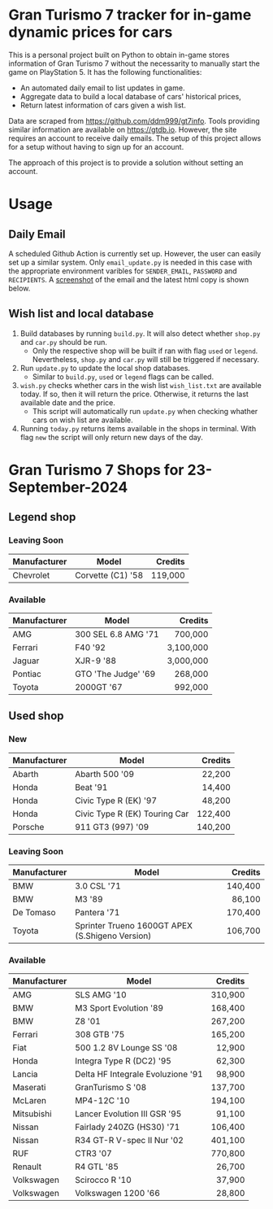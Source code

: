 # Gran Turismo 7 tracker for in-game dynamic prices for cars

This is a personal project built on Python to obtain in-game stores information of Gran Turismo 7 without the necessarity to manually start the game on PlayStation 5. It has the following functionalities:

- An automated daily email to list updates in game.
- Aggregate data to build a local database of cars' historical prices,
- Return latest information of cars given a wish list.

Data are scraped from https://github.com/ddm999/gt7info. Tools providing similar information are available on https://gtdb.io. However, the site requires an account to receive daily emails. The setup of this project allows for a setup without having to sign up for an account.

The approach of this project is to provide a solution without setting an account.

# Usage

## Daily Email

A scheduled Github Action is currently set up. However, the user can easily set up a similar system. Only `email_update.py` is needed in this case with the appropriate environment varibles for `SENDER_EMAIL`, `PASSWORD` and `RECIPIENTS`. A [screenshot](https://raw.githubusercontent.com/marcohoucheng/Gran-Turismo-7-Price-Tracker/main/data/email_screenshot.png) of the email and the latest html copy is shown below.

## Wish list and local database

1. Build databases by running `build.py`. It will also detect whether `shop.py` and `car.py` should be run.
    - Only the respective shop will be built if ran with flag `used` or `legend`. Nevertheless, `shop.py` and `car.py` will still be triggered if necessary.
2. Run `update.py` to update the local shop databases.
    - Similar to `build.py`, `used` or `legend` flags can be called.
3. `wish.py` checks whether cars in the wish list `wish_list.txt` are available today. If so, then it will return the price. Otherwise, it returns the last available date and the price.
    - This script will automatically run `update.py` when checking whather cars on wish list are available.
4. Running `today.py` returns items available in the shops in terminal. With flag `new` the script will only return new days of the day.


# Gran Turismo 7 Shops for 23-September-2024



## Legend shop

### Leaving Soon
 | Manufacturer | Model | Credits |
 | --- | --- | --: |
|Chevrolet|Corvette (C1) '58|119,000|

### Available
 | Manufacturer | Model | Credits |
 | --- | --- | --: |
|AMG|300 SEL 6.8 AMG '71|700,000|
|Ferrari|F40 '92|3,100,000|
|Jaguar|XJR-9 '88|3,000,000|
|Pontiac|GTO 'The Judge' '69|268,000|
|Toyota|2000GT '67|992,000|


## Used shop

### New
 | Manufacturer | Model | Credits |
 | --- | --- | --: |
|Abarth|Abarth 500 '09|22,200|
|Honda|Beat '91|14,400|
|Honda|Civic Type R (EK) '97|48,200|
|Honda|Civic Type R (EK) Touring Car|122,400|
|Porsche|911 GT3 (997) '09|140,200|

### Leaving Soon
 | Manufacturer | Model | Credits |
 | --- | --- | --: |
|BMW|3.0 CSL '71|140,400|
|BMW|M3 '89|86,100|
|De Tomaso|Pantera '71|170,400|
|Toyota|Sprinter Trueno 1600GT APEX (S.Shigeno Version)|106,700|

### Available
 | Manufacturer | Model | Credits |
 | --- | --- | --: |
|AMG|SLS AMG '10|310,900|
|BMW|M3 Sport Evolution '89|168,400|
|BMW|Z8 '01|267,200|
|Ferrari|308 GTB '75|165,200|
|Fiat|500 1.2 8V Lounge SS '08|12,900|
|Honda|Integra Type R (DC2) '95|62,300|
|Lancia|Delta HF Integrale Evoluzione '91|98,900|
|Maserati|GranTurismo S '08|137,700|
|McLaren|MP4-12C '10|194,100|
|Mitsubishi|Lancer Evolution III GSR '95|91,100|
|Nissan|Fairlady 240ZG (HS30) '71|106,400|
|Nissan|R34 GT-R V-spec II Nur '02|401,100|
|RUF|CTR3 '07|770,800|
|Renault|R4 GTL '85|26,700|
|Volkswagen|Scirocco R '10|37,900|
|Volkswagen|Volkswagen 1200 '66|28,800|
